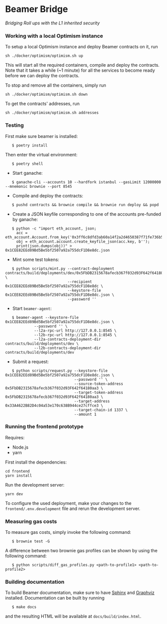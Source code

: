 # Beamer Bridge
*Bridging Roll ups with the L1 inherited security*

### Working with a local Optimism instance

To setup a local Optimism instance and deploy Beamer contracts on it,
run

```
sh ./docker/optimism/optimism.sh up
```

This will start all the required containers, compile and deploy the contracts.
Note that it takes a while (~1 minute) for all the services to become ready
before we can deploy the contracts.

To stop and remove all the containers, simply run
```
sh ./docker/optimism/optimism.sh down
```

To get the contracts' addresses, run
```
sh ./docker/optimism/optimism.sh addresses
```

### Testing

First make sure beamer is installed:

```
   $ poetry install
```

Then enter the virtual environment:

```
   $ poetry shell
```

- Start ganache:

```
   $ ganache-cli --accounts 10 --hardfork istanbul --gasLimit 12000000 --mnemonic brownie --port 8545
```

- Compile and deploy the contracts:

```
   $ pushd contracts && brownie compile && brownie run deploy && popd
```

- Create a JSON keyfile corresponding to one of the accounts pre-funded by ganache:

```
   $ python -c "import eth_account, json;
     acc = eth_account.Account.from_key('0x3ff6c8dfd3ab60a14f2a2d4650387f71fe736b519d990073e650092faaa621fa');
     obj = eth_account.account.create_keyfile_json(acc.key, b'');
     print(json.dumps(obj))" > 0x1CEE82EEd89Bd5Be5bf2507a92a755dcF1D8e8dc.json
```

- Mint some test tokens:

```
   $ python scripts/mint.py --contract-deployment contracts/build/deployments/dev/0x5FbDB2315678afecb367f032d93F642f64180aa3.json \
                            --recipient 0x1CEE82EEd89Bd5Be5bf2507a92a755dcF1D8e8dc \
                            --keystore-file 0x1CEE82EEd89Bd5Be5bf2507a92a755dcF1D8e8dc.json \
                            --password ''
```

- Start `beamer-agent`:

```
   $ beamer-agent --keystore-file 0x1CEE82EEd89Bd5Be5bf2507a92a755dcF1D8e8dc.json \
             --password '' \
             --l2a-rpc-url http://127.0.0.1:8545 \
             --l2b-rpc-url http://127.0.0.1:8545 \
             --l2a-contracts-deployment-dir contracts/build/deployments/dev \
             --l2b-contracts-deployment-dir contracts/build/deployments/dev
```

- Submit a request:

```
   $ python scripts/request.py --keystore-file 0x1CEE82EEd89Bd5Be5bf2507a92a755dcF1D8e8dc.json \
                               --password '' \
                               --source-token-address 0x5FbDB2315678afecb367f032d93F642f64180aa3 \
                               --target-token-address 0x5FbDB2315678afecb367f032d93F642f64180aa3 \
                               --target-address 0x33A4622B82D4c04a53e170c638B944ce27cffce3 \
                               --target-chain-id 1337 \
                               --amount 1
```

### Running the frontend prototype

Requires:
- Node.js
- yarn

First install the dependencies:

```
cd frontend
yarn install
```

Run the development server:

```
yarn dev
```

To configure the used deployment, make your changes to the `frontend/.env.development` file and rerun the development server.

### Measuring gas costs

To measure gas costs, simply invoke the following command:

```
   $ brownie test -G
```


A difference between two brownie gas profiles can be shown by using the
following command:

```
   $ python scripts/diff_gas_profiles.py <path-to-profile1> <path-to-profile2>
```

### Building documentation

To build Beamer documentation, make sure to have [Sphinx](https://www.sphinx-doc.org)
and [Graphviz](http://graphviz.org) installed. Documentation can be built by running

```
   $ make docs
```

and the resulting HTML will be available at `docs/build/index.html`.
